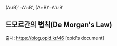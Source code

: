 (A∪B)′=A′∩B′,  (A∩B)′=A′∪B′

## 드모르간의 법칙(De Morgan's Law)



출처: https://blog.opid.kr/46 [opid's document]